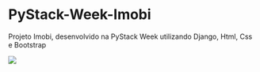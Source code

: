 # PyStack-Week-Imobi
Projeto Imobi, desenvolvido na PyStack Week utilizando Django, Html, Css e Bootstrap

<img src = "https://i.ibb.co/nC3WGrT/Login.png">

